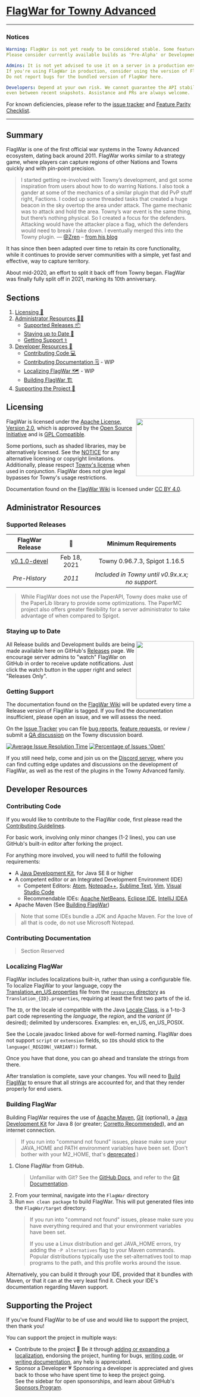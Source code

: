 [FlagWar for Towny Advanced](https://townyadvanced.github.io/wars)
==================================================================

----
### Notices

```yaml
Warning: FlagWar is not yet ready to be considered stable. Some features will likely be missing.
Please consider currently available builds as 'Pre-Alpha' or Development builds.

Admins: It is not yet advised to use it on a server in a production environment.
If you're using FlagWar in production, consider using the version of FlagWar built into Towny.
Do not report bugs for the bundled version of FlagWar here.

Developers: Depend at your own risk. We cannot guarantee the API stability at this time,
even between recent snapshots. Assistance and PRs are always welcome.
```
For known deficiencies, please refer to the [issue tracker][issue-tracker] and [Feature Parity Checklist][boards-1].

----
Summary
----

FlagWar is one of the first official war systems in the Towny Advanced ecosystem, dating back
around 2011. FlagWar works similar to a strategy game, where players can capture regions of other Nations and
Towns quickly and with pin-point precision.

> I started getting re-involved with Towny’s development, and got some inspiration from users about
> how to do warring Nations. I also took a gander at some of the mechanics of a similar plugin that
> did PvP stuff right, Factions. I coded up some threaded tasks that created a huge beacon in the
> sky overtop the area under attack. The game mechanic was to attack and hold the area. Towny’s war
> event is the same thing, but there’s nothing physical. So I created a focus for the defenders.
> Attacking would have the attacker place a flag, which the defenders would need to break / take
> down. I eventually merged this into the Towny plugin.&nbsp;&mdash;&nbsp;[@Zren](https://github.com/Zren)
> &ndash; [from his blog][zren-blog]

It has since then been adapted over time to retain its core functionality, while it continues to
provide server communities with a simple, yet fast and effective, way to capture territory.

About mid-2020, an effort to split it back off from Towny began. FlagWar was finally fully split off in 2021, marking
its 10th anniversary.

Sections
--------
1) [Licensing 📜][licensing]
2) [Administrator Resources 👨‍💻][admin-resources]
   - [Supported Releases 📦][supported-releases]
   - [Staying up to Date 📨][staying-updated]
   - [Getting Support ⚕][get-support]
3) [Developer Resources 🧰][developer-resources]
   - [Contributing Code 💻][contrib-code]
   - [Contributing Documentation 🗒][contrib-docs] - WIP
   - [Localizing FlagWar 🗺][contrib-localize]	- WIP
   - [Building FlagWar 🏗][building]
4) [Supporting the Project 🦸][supporting-flagwar]	

Licensing
---------

<img align="right" height="155" src="https://opensource.org/files/OSI_Approved_License.png">

FlagWar is licensed under the [Apache License, Version 2.0][apache-v2], which is approved by the
[Open Source Initiative][osi] and is [GPL Compatible][gpl-apache].

<!--TODO: Move this to a wiki page, or something. It's good stuff, but it clutters an already cluttered README file.
On why we chose to avoid reusing the Towny license for FlagWar:
- It's ill advised by Creative Commons, FSF, and OSI. See: https://creativecommons.org/faq/#can-i-apply-a-creative-commons-license-to-software
- It's not a Free Culture license, as it restricts commercial and derivative works
- It does not have provisions for contributions to the work, resulting in the messy need to have contributors sign over
  their copyright.
- If Towny Advanced dies off, all subprojects under it's license cannot be adapted or extended.
- Assuming the Spigot license remains legally applicable, using Towny's license would be in violation of the GNU GPLv3.

Why we choose the Apache License for FlagWar:
- Longevity: Adaptions can legally outlive the originating codebase and developers' interests.
- Server Friendly: Perpetual license to use, including any relevant included patents held by contributors.
- Developer Friendly: Adaptions permitted, and offers the free exchange of ideas. Contributor agreements baked directly
  into the license.
- Attribution: Attribution is given within each class, and any outside work can be cited in the NOTICE file. It is
  also required of forks to appropriately give attribution back to the project.
-->

Some portions, such as shaded libraries, may be alternatively licensed. See the [NOTICE][notice] for any alternative
licensing or copyright limitations. Additionally, please respect [Towny's license][cc by-nc-nd 3.0] when used in
conjunction. FlagWar does not give legal bypasses for Towny's usage restrictions.

Documentation found on the [FlagWar Wiki][wiki] is licensed under [CC BY 4.0][cc by].

Administrator Resources
-----------------------

### Supported Releases

| FlagWar Release | 📅           | Minimum Requirements                             |
|:--------------: | :----------: | :----------------------------------------------: |
| [v0.1.0-devel][0.1.0]    | Feb 18, 2021 | Towny 0.96.7.3, Spigot 1.16.5                    |
| _Pre-History_   | _2011_       | _Included in Towny until v0.9x.x.x; no support._ |

> While FlagWar does not use the PaperAPI, Towny does make use of the PaperLib library to provide
> some optimizations. The PaperMC project also offers greater flexibility for a server
> administrator to take advantage of when compared to Spigot.

[0.1.0]: https://github.com/TownyAdvanced/FlagWar/releases/tag/v0.1.0-devel "FlagWar 0.1.0 Development Release"

### Staying up to Date

<img align=right src="https://user-images.githubusercontent.com/879756/65964779-3a067200-e423-11e9-9928-938b976af2c2.gif" height="155">

All Release builds and Development builds are being made available here on GitHub's [Releases][releases] page.
We encourage server admins to "watch" FlagWar on GitHub in order to receive update notifications.
Just click the watch button in the upper right and select "Releases Only".

### Getting Support

The documentation found on the [FlagWar Wiki][wiki] will be updated every time a Release version of FlagWar is tagged.
If you find the documentation insufficient, please open an issue, and we will assess the need.

On the [Issue Tracker][issue-tracker] you can file [bug reports][bug],
[feature requests][feature], or review / submit a [QA discussion][discuss-towny] on the Towny discussion board.

[![Average Issue Resolution Time][iim-time-badge]][iim-time] [![Percentage of Issues 'Open'][iim-percent-badge]][iim-percent]

If you still need help, come and join us on the [Discord server][discord], where you can find cutting edge updates and
discussions on the development of FlagWar, as well as the rest of the plugins in the Towny Advanced family.

Developer Resources
-------------------

### Contributing Code

If you would like to contribute to the FlagWar code, first please read the [Contributing Guidelines][contributing].

For basic work, involving only minor changes (1-2 lines), you can use GitHub's built-in editor after
forking the project.

For anything more involved, you will need to fulfill the following requirements:
- A [Java Development Kit][jdk], for Java SE 8 or higher
- A competent editor or an Integrated Development Environment (IDE)
    - Competent Editors: 
      [Atom][atom], [Notepad++][npp], [Sublime Text][sublime], [Vim][vim], [Visual Studio Code][vscode]
    - Recommendable IDEs: [Apache NetBeans][netbeans], [Eclipse IDE][eclipse], [IntelliJ IDEA][idea]
- Apache Maven (See [Building FlagWar](#building-flagwar))

> Note that some IDEs bundle a JDK and Apache Maven. For the love of all that is code, do not use Microsoft Notepad.

### Contributing Documentation
> Section Reserved

### Localizing FlagWar
FlagWar includes localizations built-in, rather than using a configurable file. To localize FlagWar to your language,
copy the [Translation_en_US.properties](src/main/resources/Translation_en_US.properties) file from the
[`resources` directory](src/main/resources) as `Translation_{ID}.properties`, requiring at least the first two parts
of the id.

The `ID`, or the locale id compatible with the Java [Locale Class](https://docs.oracle.com/javase/8/docs/api/java/util/Locale.html),
is a 1-to-3 part code representing the _language_, the _region_, and the _variant_ (if desired); delimited by
underscores. Examples: en, en_US, en_US_POSIX.

See the Locale javadoc linked above for well-formed naming. FlagWar does not support `script` or `extension` fields,
so `ID`s should stick to the `language(_REGION(_VARIANT))` format.  

Once you have that done, you can go ahead and translate the strings from there.

After translation is complete, save your changes. You will need to [Build FlagWar](README.md#Building-FlagWar) to ensure
that all strings are accounted for, and that they render properly for end users.



### Building FlagWar

Building FlagWar requires the use of [Apache Maven][maven], [Git][git] (optional), a [Java Development Kit][jdk] for
Java 8 (or greater; [Corretto Recommended][corretto]), and an internet connection. 

> If you run into "command not found" issues, please make sure your JAVA_HOME and PATH environment variables have been
> set. (Don't bother with your M2_HOME, that's [deprecated][m2home].)

1) Clone FlagWar from GitHub. 
   > Unfamiliar with Git? See the [GitHub Docs][github-docs], and refer to the [Git Documentation][git-docs].
2) From your terminal, navigate into the `FlagWar` directory
3) Run `mvn clean package` to build FlagWar. This will put generated files into the `FlagWar/target` directory.
   > If you run into "command not found" issues, please make sure you have everything required and that your environment
   > variables have been set.
   >
   > If you use a Linux distribution and get JAVA_HOME errors, try adding the `-P alternatives` flag to your
   > Maven commands. Popular distributions typically use the set-alternatives tool to map programs to the path, and this
   > profile works around the issue.

Alternatively, you can build it through your IDE, provided that it bundles with Maven, or that
it can at the very least find it. Check your IDE's documentation regarding Maven support.

Supporting the Project
----------------------

If you've found FlagWar to be of use and would like to support the project, then thank you!

You can support the project in multiple ways:
- Contribute to the project 📝 
  Be it through [adding or expanding a localization][contrib-localize], endorsing the project,
  hunting for bugs, [writing code][contrib-code], or [writing documentation][contrib-docs], any help is appreciated.
- Sponsor a Developer 💗 
  Sponsoring a developer is appreciated and gives back to those who have spent time to keep the project going.  
  See the sidebar for open sponsorships, and learn about GitHub's [Sponsors Program][gh-sponsors].

<!-- Links -->
[admin-resources]: README.md#administrator-resources "Administrator Resources"
[apache-v2]: LICENSE "Apache License, Version 2.0"
[atom]: https://atom.io/ "A hackable text editor for the 21st Century (Free, Cross Platform)"
[boards-1]: https://github.com/TownyAdvanced/FlagWar/projects/1 "FlagWar: Feature Parity Checklist"
[bug]: https://github.com/TownyAdvanced/FlagWar/issues/new?assignees=&labels=&template=bug_report.md&title= "Report a FlagWar bug"
[building]: README.md#building-flagwar "Building FlagWar"
[cc by-nc-nd 3.0]: https://creativecommons.org/licenses/by-nc-nd/3.0/legalcode "Creative Commons Attribution-NonCommercial-NoDerivs 3.0 Unported"
[cc by]: https://creativecommons.org/licenses/by/4.0/ "Creative Commons Attribution 4.0 International"
[contrib-code]: README.md#contributing-code "Contributing Code"
[contrib-docs]: README.md#contributing-documentation "Contributing Documentation"
[contrib-localize]: README.md#localizing-FlagWar "Localizing FlagWar"
[contributing]: ./.github/CONTRIBUTING.MD "FlagWar Contributing Guidelines"
[corretto]: https://docs.aws.amazon.com/corretto/latest/corretto-8-ug/patches.html "Corretto OpenJDK 8 Patches"
[developer-resources]: README.md#developer-resources "Developer Resources"
[discord]: https://discord.gg/gnpVs5m "Join the TownyAdvanced Discord server"
[discuss-towny]: https://github.com/TownyAdvanced/Towny/discussions/categories/q-a "View Towny's Q&A Discussion Board"
[eclipse]: https://www.eclipse.org/eclipseide/ "The Leading Open Platform for Professional Developers"
[feature]: https://github.com/TownyAdvanced/FlagWar/issues/new?assignees=&labels=&template=feature_request.md&title=Suggestion%3A+ "Request a new feature or tweak"
[get-support]: README.md#getting-support "Getting Support"
[gh-sponsors]: https://github.com/sponsors "Invest in the software that powers your world"
[git-docs]: https://git-scm.com/doc "Git Documentation"
[git]: https://git-scm.org/ "Git Version Control Software"
[github-docs]: https://docs.github.com/ "GitHub Documentation"
[gpl-apache]: https://www.gnu.org/licenses/license-list.html#apache2 "GPL Compatible Free Software Licenses"
[idea]: https://www.jetbrains.com/idea/ "The Capable and Ergonomic Java IDE by JetBrains"
[iim-percent-badge]: http://isitmaintained.com/badge/open/TownyAdvanced/FlagWar.svg
[iim-percent]: http://isitmaintained.com/project/TownyAdvanced/FlagWar "Percentage of Issues 'Open'"
[iim-time-badge]: http://isitmaintained.com/badge/resolution/TownyAdvanced/FlagWar.svg
[iim-time]: http://isitmaintained.com/project/TownyAdvanced/FlagWar "Average Issue Resolution Time"
[issue-tracker]: https://github.com/TownyAdvanced/FlagWar/issues "FlagWar Issue Tracker"
[jdk]: https://sdkman.io/jdks "JDK Distributions | SDKMAN!"
[licensing]: README.md#licensing "Licensing"
[m2home]: https://issues.apache.org/jira/browse/MNG-5607 "Don't use M2_HOME in mvn shell/command scripts anymore"
[maven]: https://maven.apache.org/ "Apache Maven Software Project Management and Comprehension Tool"
[netbeans]: https://netbeans.apache.org/ "Fits the Pieces Together"
[notice]: NOTICE "Legal Notices for FlagWar"
[npp]: https://notepad-plus-plus.org/ "A free (as in speech, and beer) source code editor and Notepad replacement (Free, Windows)"
[osi]: https://opensource.org/licenses "Licenses & Standards | Open Source Initiative"
[releases]: https://github.com/TownyAdvanced/FlagWar/releases "FlagWar Tagged Releases"
[sponsor-LlmDl]: https://github.com/sponsors/LlmDl "Sponsor LlmDl, the current TownyAdvanced lead developer and maintainer"
[staying-updated]: README.md#staying-up-to-date "Staying up to Date"
[sublime]: https://www.sublimetext.com/ "A sophisticated text editor for code, markup and prose (Trialware, Cross Platform)"
[supported-releases]: README.md#supported-releases "Supported Releases"
[supporting-flagwar]: README.md#supporting-the-project "Supporting the Project"
[vim]: https://www.vim.org "The ubiquitous text editor"
[vscode]: https://code.visualstudio.com "Code editing. Redefined. (Free, Cross Platform)"
[wiki]: https://github.com/TownyAdvanced/FlagWar/wiki "Official FlagWar Documentation"
[zren-blog]:https://zren.github.io/timeline/#bukkit-plugin--cellwar "Timeline / Projects | zren.github.io"
